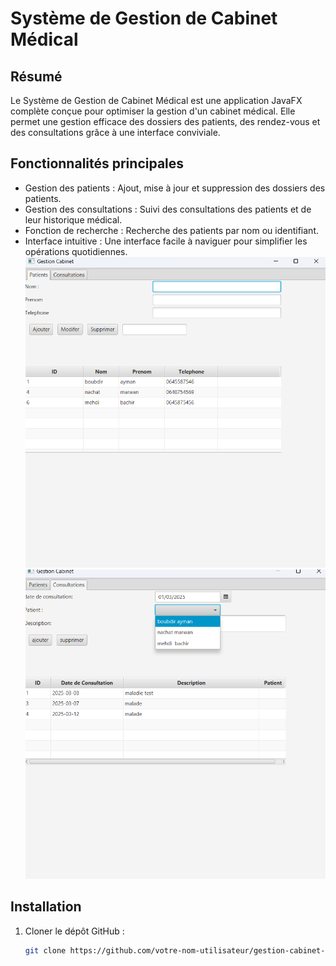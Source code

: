 # Système de Gestion de Cabinet Médical

## Résumé
Le Système de Gestion de Cabinet Médical est une application JavaFX complète conçue pour optimiser la gestion d'un cabinet médical. Elle permet une gestion efficace des dossiers des patients, des rendez-vous et des consultations grâce à une interface conviviale.

## Fonctionnalités principales
- Gestion des patients : Ajout, mise à jour et suppression des dossiers des patients.
- Gestion des consultations : Suivi des consultations des patients et de leur historique médical.
- Fonction de recherche : Recherche des patients par nom ou identifiant.
- Interface intuitive : Une interface facile à naviguer pour simplifier les opérations quotidiennes.
![img.png](img.png)
![img_1.png](img_1.png)

## Installation
1. Cloner le dépôt GitHub :
   ```sh
   git clone https://github.com/votre-nom-utilisateur/gestion-cabinet-medical.git
